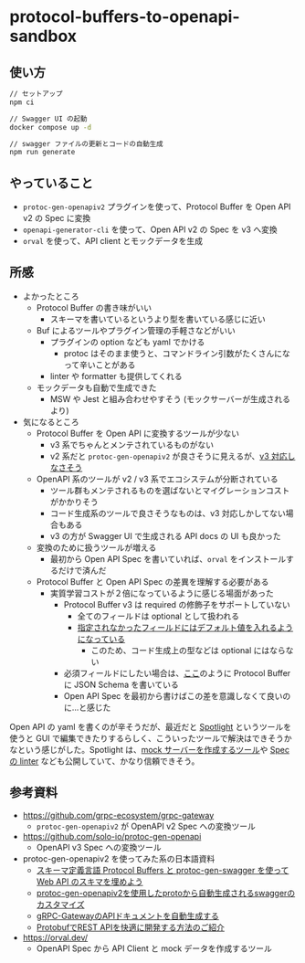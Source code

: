 # protocol-buffers-to-openapi-sandbox

## 使い方

```sh
// セットアップ
npm ci

// Swagger UI の起動
docker compose up -d

// swagger ファイルの更新とコードの自動生成
npm run generate
```

## やっていること

- `protoc-gen-openapiv2` プラグインを使って、Protocol Buffer を Open API v2 の Spec に変換
- `openapi-generator-cli` を使って、Open API v2 の Spec を v3 へ変換
- `orval` を使って、API client とモックデータを生成

## 所感

- よかったところ
  - Protocol Buffer の書き味がいい
    - スキーマを書いているというより型を書いている感じに近い
  - Buf によるツールやプラグイン管理の手軽さなどがいい
    - プラグインの option なども yaml でかける
      - protoc はそのまま使うと、コマンドライン引数がたくさんになって辛いことがある
    - linter や formatter も提供してくれる
  - モックデータも自動で生成できた
    - MSW や Jest と組み合わせやすそう (モックサーバーが生成されるより)
- 気になるところ
  - Protocol Buffer を Open API に変換するツールが少ない
    - v3 系でちゃんとメンテされているものがない
    - v2 系だと `protoc-gen-openapiv2` が良さそうに見えるが、[v3 対応しなさそう](https://github.com/grpc-ecosystem/grpc-gateway/issues/441)
  - OpenAPI 系のツールが v2 / v3 系でエコシステムが分断されている
    - ツール群もメンテされるものを選ばないとマイグレーションコストがかかりそう
    - コード生成系のツールで良さそうなものは、v3 対応しかしてない場合もある
    - v3 の方が Swagger UI で生成される API docs の UI も良かった
  - 変換のために扱うツールが増える
    - 最初から Open API Spec を書いていれば、`orval` をインストールするだけで済んだ
  - Protocol Buffer と Open API Spec の差異を理解する必要がある
    - 実質学習コストが２倍になっているように感じる場面があった
      - Protocol Buffer v3 は required の修飾子をサポートしていない
        - 全てのフィールドは optional として扱われる
        - [指定されなかったフィールドにはデフォルト値を入れるようになっている](https://protobuf.dev/programming-guides/proto3/#default)
          - このため、コード生成上の型などは optional にはならない
      - 必須フィールドにしたい場合は、[ここ](https://github.com/nissy-dev/protocol-buffer-sandbox/blob/07b97ac52ba7b97c2e981c7bf007cef92713a1ed/proto/sample/v1/post.proto#L60-L76)のように Protocol Buffer に JSON Schema を書いている
      - Open API Spec を最初から書けばこの差を意識しなくて良いのに...と感じた

Open API の yaml を書くのが辛そうだが、最近だと [Spotlight](https://stoplight.io/) というツールを使うと GUI で編集できたりするらしく、こういったツールで解決はできそうかなという感じがした。Spotlight は、[mock サーバーを作成するツール](https://github.com/stoplightio/prism)や [Spec の linter](https://github.com/stoplightio/spectral) なども公開していて、かなり信頼できそう。

## 参考資料

- https://github.com/grpc-ecosystem/grpc-gateway
  - `protoc-gen-openapiv2` が OpenAPI v2 Spec への変換ツール
- https://github.com/solo-io/protoc-gen-openapi
  - OpenAPI v3 Spec への変換ツール
- protoc-gen-openapiv2 を使ってみた系の日本語資料
  - [スキーマ定義言語 Protocol Buffers と protoc-gen-swagger を使って Web API のスキマを埋めよう](https://techblog.cartaholdings.co.jp/entry/protoc-gen-swagger)
  - [protoc-gen-openapiv2を使用したprotoから自動生成されるswaggerのカスタマイズ](https://qiita.com/a-kym/items/cadc6c951f8a41fda02c)
  - [gRPC-GatewayのAPIドキュメントを自動生成する](https://tech.yappli.io/entry/grpcgateway_swagger)
  - [ProtobufでREST APIを快適に開発する方法のご紹介](https://tech.tier4.jp/entry/2022/02/02/160000)
- https://orval.dev/
  - OpenAPI Spec から API Client と mock データを作成するツール
